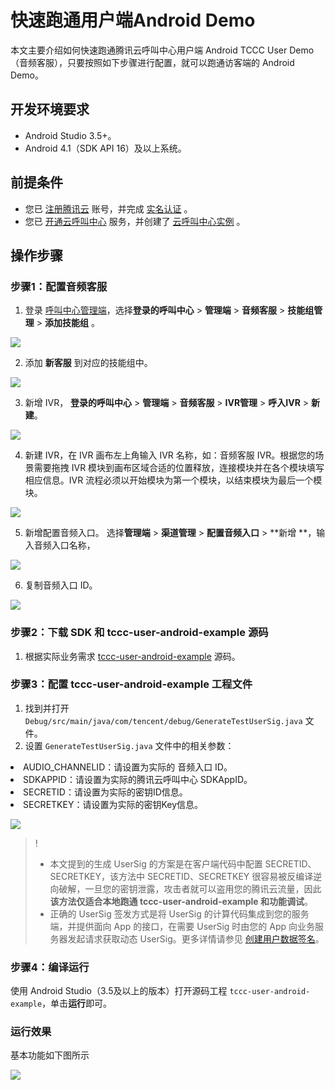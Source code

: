# 快速跑通用户端Android Demo

本文主要介绍如何快速跑通腾讯云呼叫中心用户端 Android TCCC User Demo（音频客服），只要按照如下步骤进行配置，就可以跑通访客端的 Android Demo。

## 开发环境要求
- Android Studio 3.5+。
- Android 4.1（SDK API 16）及以上系统。

## 前提条件
- 您已 [注册腾讯云](https://cloud.tencent.com/document/product/378/17985) 账号，并完成 [实名认证](https://cloud.tencent.com/document/product/378/3629) 。
- 您已 [开通云呼叫中心](https://cloud.tencent.com/document/product/679/48028#.E6.AD.A5.E9.AA.A41.EF.BC.9A.E5.87.86.E5.A4.87.E5.B7.A5.E4.BD.9C) 服务，并创建了 [云呼叫中心实例](https://cloud.tencent.com/document/product/679/48028#.E6.AD.A5.E9.AA.A42.EF.BC.9A.E5.88.9B.E5.BB.BA.E4.BA.91.E5.91.BC.E5.8F.AB.E4.B8.AD.E5.BF.83.E5.AE.9E.E4.BE.8B) 。

## 操作步骤
[](id:step1)
### 步骤1：配置音频客服
1. 登录 [呼叫中心管理端](https://tccc.qcloud.com/login)，选择**登录的呼叫中心** > **管理端** > **音频客服** > **技能组管理** > **添加技能组** 。

![](https://write-document-release-1258344699.cos.ap-guangzhou.tencentcos.cn/100022348635/a7065dd3655c11ed87ca525400463ef7.png?q-sign-algorithm=sha1&q-ak=AKID_uzWdh8mQFyU5YvHDTuXSUzzRfY2L6mjIZF-X3T_KPbaM0n_sflNcDOIsYEF99FW&q-sign-time=1685603639;1685607239&q-key-time=1685603639;1685607239&q-header-list=&q-url-param-list=&q-signature=a78f8935862affe14e36cbfee1313a7a3e1b1751&x-cos-security-token=9iRKuUZemUEPZPFiwNeZEcm3wsbzstrabfb149a9ac6af8070703b9e0eb599621mdjhlxdxSTrgyoqCEP1AZSmI4Ca4r7K3Pe_9uF3zF2e9fz3WlVBQgQP2zHaWGUUnV-3hNimJqkKhxNOgHxNYmPBeKyvq2eJbxMFA8S8v2JNelcf22FFviDKlcR2PXszMrzGVhlgzhNpyAJTYGOZKllIfahptXJ3kKdSyc1jRI9vZGZ4ApFqMBEzPl4JtPCPIiZzQgG7cHM4VXh53y_Gdj9Ct06Hl7jbN30XBlNHkzXXef3o9ax5XnujSTQiDXdFniK3OiddKjXCob8barWOB7axHj-qhvxlkBnHSChuNKb1R0yaXEA0g6sDFMa1S2c5m4qlaXOakR83WxshdnFqBkgBuPERvFpUXaEgajwRvvhL4w-NsD6lsBUW7SjBzaC6m)

2. 添加 **新客服** 到对应的技能组中。

![](https://write-document-release-1258344699.cos.ap-guangzhou.tencentcos.cn/100022348635/a725d862655c11ed87ca525400463ef7.png?q-sign-algorithm=sha1&q-ak=AKIDg_T1oGOtPve164NOyVlLrRa3Z1ioGA2cdxhJnzb2o0FZzUW3Yovlm5YQBJaBWTU1&q-sign-time=1685603639;1685607239&q-key-time=1685603639;1685607239&q-header-list=&q-url-param-list=&q-signature=ceb685578e29ee13927c6e17ab42fef8f4bf4ccb&x-cos-security-token=9iRKuUZemUEPZPFiwNeZEcm3wsbzstra0d3e304b9292efbd3d1e1da241bcb180mdjhlxdxSTrgyoqCEP1AZSmI4Ca4r7K3Pe_9uF3zF2e9fz3WlVBQgQP2zHaWGUUnV-3hNimJqkKhxNOgHxNYmPBeKyvq2eJbxMFA8S8v2JNelcf22FFviDKlcR2PXszMrzGVhlgzhNpyAJTYGOZKllIfahptXJ3kKdSyc1jRI9vZGZ4ApFqMBEzPl4JtPCPI6FKIlhoDk4_KE0FbghjBKNrc1H-TZ5644vmP7XDXqsyBJ_lO8SBdkAQJykFda6PxB1VE-UCcFhPyqqUN-UUk_CUfS7tzBLelPeihlYXe6LOs5rJWK5BSug_NedfTW1VR4Mcu7ajqIqNJ2mV-_NTNC-fLHhhiBq7urFX60z88MSbb91vh1YAjcjrhlXZDMYyR)

3. 新增 IVR， **登录的呼叫中心** > **管理端** > **音频客服** > **IVR管理** > **呼入IVR** > **新建**。

![](https://write-document-release-1258344699.cos.ap-guangzhou.tencentcos.cn/100022348635/a744c2b3655c11ed87ca525400463ef7.png?q-sign-algorithm=sha1&q-ak=AKIDP4j7IUpRG3i9lansStK0MGJv0SZuu9JCcVHCEjcFxm8REFC0X_yXWMQzRIIQR5Un&q-sign-time=1685603639;1685607239&q-key-time=1685603639;1685607239&q-header-list=&q-url-param-list=&q-signature=5e104f136605ad9745a888a9490720016e9efd13&x-cos-security-token=h07o4UonLQo5SPyoIyB6ZD5lOkD4YfGaba421496e3a36ebb3856fbfed5038daaWrGuZPjk-muvv_8uc07QYLx9Wyv0YX33WE1Sv9d1PoxJCpTP-2ax4_Moa1p6XoOFfloDi9JmyoWmiZSyQJcLqZHaa-pakm-4P94Z9yJa9wYzjqMqC7Q-WYF-dcgD6u6OrsEWs_LgFczhk8-9ef-n_S_YPDCoBz1Awzs74oNvptqV7MalsWzKlriXslpkBsKijm8QuzfQSs8BAara-_7fJvDATOyfbexu50rT_FwMSeKrbEm2VAGyJIf-Joy9OewP_AaQav0F7_hEZFIFOuZIWCvuAFVGbDeH4G8OgJUSZjSw1qHPZd_CpOCd6KkVO2kgEeAOfAnDGbCU3JMMYOyQZBtoQiQtE9akjZU5VrFiw_2BMcvIGy-RUGMMQ4nJwHgS)

4. 新建 IVR，在 IVR 画布左上角输入 IVR 名称，如：音频客服 IVR。根据您的场景需要拖拽 IVR 模块到画布区域合适的位置释放，连接模块并在各个模块填写相应信息。IVR 流程必须以开始模块为第一个模块，以结束模块为最后一个模块。

![](https://write-document-release-1258344699.cos.ap-guangzhou.tencentcos.cn/100022348635/a758d2f2655c11ed87ca525400463ef7.png?q-sign-algorithm=sha1&q-ak=AKIDxKSEBVP-psbkhDAO4oL51y9CCwU_-xv3nI43OzKOlaBttD4Sg45FHwgqIt36Oetp&q-sign-time=1685603639;1685607239&q-key-time=1685603639;1685607239&q-header-list=&q-url-param-list=&q-signature=0cac3c80bf7c327741e38c17688e3df13b0721db&x-cos-security-token=9iRKuUZemUEPZPFiwNeZEcm3wsbzstraaf2c3c151827fbe4aa7b2c55010e67fdmdjhlxdxSTrgyoqCEP1AZSmI4Ca4r7K3Pe_9uF3zF2e9fz3WlVBQgQP2zHaWGUUnV-3hNimJqkKhxNOgHxNYmPBeKyvq2eJbxMFA8S8v2JNelcf22FFviDKlcR2PXszMrzGVhlgzhNpyAJTYGOZKllIfahptXJ3kKdSyc1jRI9vZGZ4ApFqMBEzPl4JtPCPIGPpFtSjU9EuiyM8F-0xmLf14rw_mXs2S-d3-XjT_dEvIM18FltGSoV9WCXeqdUpQppK8DQAhx8uU1-sHbAThS7fNN_nzbBp3vUT3AU7aAg2ag6GxHy8uCAhy91zaqSwgZi6-pz6idMhnPyYw2XccAF1_iZjW6LNTNVvL5-tSLVzFmE7IYkWiPpkUlhwwWeK0)

5. 新增配置音频入口。 选择**管理端** > **渠道管理** > **配置音频入口** > **新增 **，输入音频入口名称，

![](https://write-document-release-1258344699.cos.ap-guangzhou.tencentcos.cn/100022348635/a771600f655c11ed87ca525400463ef7.png?q-sign-algorithm=sha1&q-ak=AKIDnPMuTNBQXOMrL-y08wpQGNmGMlqSUfzPolPJtdVTHfp_SINZnEvrs6XkMOL8eeCw&q-sign-time=1685603639;1685607239&q-key-time=1685603639;1685607239&q-header-list=&q-url-param-list=&q-signature=0c46a1ae4b83093474dde81fcce958045d23bf63&x-cos-security-token=h07o4UonLQo5SPyoIyB6ZD5lOkD4YfGadcf5489bc5dad92ead80790e6c277549WrGuZPjk-muvv_8uc07QYLx9Wyv0YX33WE1Sv9d1PoxJCpTP-2ax4_Moa1p6XoOFfloDi9JmyoWmiZSyQJcLqZHaa-pakm-4P94Z9yJa9wYzjqMqC7Q-WYF-dcgD6u6OrsEWs_LgFczhk8-9ef-n_S_YPDCoBz1Awzs74oNvptqV7MalsWzKlriXslpkBsKid2iUWPFIHdC1VnuRPrzwBf6ZizJQ3JYbmsSZSfd54Kw12pkPs5vPEjHhY11VGi5-FEzjyO3sPv5iogNmqw1o5y3qpRYAhi-HMMimn2vJshk39cnuQWTqQ8PLpRRlyYlxp4JYaOz6BbWHIA7vv55wNlbkAwLvq451Gg2a2RSEGPyTa7vGrHSVxOMCHo9GrxSJ)

6. 复制音频入口 ID。

![](https://write-document-release-1258344699.cos.ap-guangzhou.tencentcos.cn/100022348635/a7879519655c11ed87ca525400463ef7.png?q-sign-algorithm=sha1&q-ak=AKID2Ry32MM8f4OL3vp4f6OzgUS2IblbRnBPbiwKTa-cbTVmAN65tvZ6q8DjAqVwHmtH&q-sign-time=1685603639;1685607239&q-key-time=1685603639;1685607239&q-header-list=&q-url-param-list=&q-signature=670e703b3e1ee16c1c098d44bff58744b8b87e6c&x-cos-security-token=h07o4UonLQo5SPyoIyB6ZD5lOkD4YfGad13f823162d6fc474fd10e6a0457d9acWrGuZPjk-muvv_8uc07QYLx9Wyv0YX33WE1Sv9d1PoxJCpTP-2ax4_Moa1p6XoOFfloDi9JmyoWmiZSyQJcLqZHaa-pakm-4P94Z9yJa9wYzjqMqC7Q-WYF-dcgD6u6OrsEWs_LgFczhk8-9ef-n_S_YPDCoBz1Awzs74oNvptqV7MalsWzKlriXslpkBsKibiYbLlFVHchiaIIII0El8B44qJeXlmKCSiH3H1l0BBWxr0tw2wSEL8ZF1i5tbc9wP41t4s_-XLHuEVXAeeQHnDvllnYp9YMhlipS07PkQ8vpM6icyNDOIHAN_7AvAgljW1AhOIo6RBV4stZlOw-dgSflvk4I3NO9iCeYiwbYPGEyxjZHsJEXyiLA_nDQy9v2)

[](id:step2)
### 步骤2：下载 SDK 和 tccc-user-android-example 源码
1. 根据实际业务需求 [tccc-user-android-example](https://github.com/TencentCloud/tccc-user-android-example) 源码。

[](id:step3)
### 步骤3：配置 tccc-user-android-example 工程文件
1. 找到并打开 `Debug/src/main/java/com/tencent/debug/GenerateTestUserSig.java` 文件。
3. 设置 `GenerateTestUserSig.java` 文件中的相关参数：
   <ul>
  <li/>AUDIO_CHANNELID：请设置为实际的 音频入口 ID。
  <li/>SDKAPPID：请设置为实际的腾讯云呼叫中心 SDKAppID。
	<li/>SECRETID：请设置为实际的密钥ID信息。
  <li/>SECRETKEY：请设置为实际的密钥Key信息。
  </ul>


![](https://write-document-release-1258344699.cos.ap-guangzhou.tencentcos.cn/100022348635/a6905d19655c11ed87ca525400463ef7.png?q-sign-algorithm=sha1&q-ak=AKIDTOjl_dkfL00mOVL0irXkqRFnGodK4NVwgFcXseR2UprWGY3ucD-DzORiTxc4872N&q-sign-time=1685604038;1685607638&q-key-time=1685604038;1685607638&q-header-list=&q-url-param-list=&q-signature=cf653c414b1d6f0ba6577c5614c00e4fb1c14a4b&x-cos-security-token=9iRKuUZemUEPZPFiwNeZEcm3wsbzstrabcdb2413b67171ddb2af02e4a6c33f2cmdjhlxdxSTrgyoqCEP1AZSMkVB1ofxFysE_aHRgnxMT0dZhJgr-eyapALUODkLhdYgYy2kUMIbIxOhIbMFgYjdO-JEndAkddtwnWbsAWLOe7VlNez8SUjwc-iFpVU4IgLqHkr80C4RgkzCcEXUKzFIGHTYX_ePecYQECCQHCN7WJJTYTMu2fz7e0kwiJzDwUy3Duyie_oqSjYVjifz-nhTl9vBwzoALSyOiWMy4o-VKq79cXVW4E3Kj83KV88rYr9U1mXGWQjL4d5orUf02jqJ65aK6MMooPE0stF-8SIhxGlK7i639Fph4BEfU4GSX3mTWsW8ej70tIZCQo77K9-mECExjgCPQGMTY0614WjX3D7Y42otke5T9gKwz6eaGd)


>!
>- 本文提到的生成 UserSig 的方案是在客户端代码中配置 SECRETID、SECRETKEY，该方法中 SECRETID、SECRETKEY 很容易被反编译逆向破解，一旦您的密钥泄露，攻击者就可以盗用您的腾讯云流量，因此**该方法仅适合本地跑通 tccc-user-android-example 和功能调试**。
>- 正确的 UserSig 签发方式是将 UserSig 的计算代码集成到您的服务端，并提供面向 App 的接口，在需要 UserSig 时由您的 App 向业务服务器发起请求获取动态 UserSig。更多详情请参见 [创建用户数据签名](https://cloud.tencent.com/document/product/679/58260)。


### 步骤4：编译运行
使用 Android Studio（3.5及以上的版本）打开源码工程 `tccc-user-android-example`，单击**运行**即可。

### 运行效果
基本功能如下图所示

![](https://qcloudimg.tencent-cloud.cn/raw/c90d746b96c9fd935353d4a50853bb08.png)
